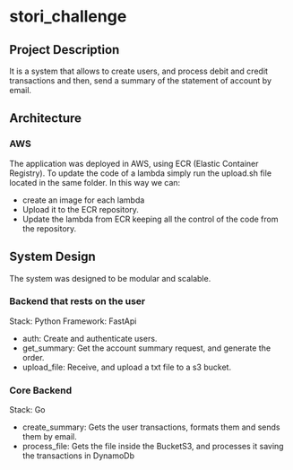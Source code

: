 # stori_challenge

## Project Description
It is a system that allows to create users, and process debit and credit transactions and then, send a summary of the statement of account by email.


## Architecture

### AWS
The application was deployed in AWS, using ECR (Elastic Container Registry). 
To update the code of a lambda simply run the upload.sh file located in the same folder.
In this way we can:
- create an image for each lambda
- Upload it to the ECR repository.
- Update the lambda from ECR keeping all the control of the code from the repository.


## System Design
The system was designed to be modular and scalable. 

### Backend that rests on the user
Stack: Python
Framework: FastApi

- auth: Create and authenticate users.
- get_summary: Get the account summary request, and generate the order.
- upload_file: Receive, and upload a txt file to a s3 bucket.


### Core Backend
Stack: Go

- create_summary: Gets the user transactions, formats them and sends them by email.
- process_file: Gets the file inside the BucketS3, and processes it saving the transactions in DynamoDb



